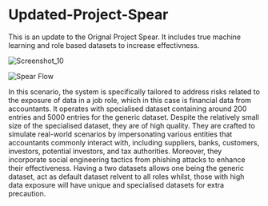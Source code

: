 # Updated-Project-Spear

This is an update to the Orignal Project Spear. It includes true machine learning and role based datasets to increase effectivness.





![Screenshot_10](https://github.com/Abdurr224/Updated-Project-Spear/assets/166424757/7e83c00c-1fae-42a4-b470-cb459ec9a0f6)



![Spear Flow](https://github.com/Abdurr224/Updated-Project-Spear/assets/166424757/0327753f-0e42-44e1-a606-07c262f51716)





In this scenario, the system is specifically tailored to address risks related to the exposure of data in a job role, which in this case is financial data from accountants. It operates with specialised dataset containing around 200 entries and 5000 entries for the generic dataset. Despite the relatively small size of the specialised dataset, they are of high quality. They are crafted to simulate real-world scenarios by impersonating various entities that accountants commonly interact with, including suppliers, banks, customers, investors, potential investors, and tax authorities. Moreover, they incorporate social engineering tactics from phishing attacks to enhance their effectiveness.
Having a two datasets allows one being the generic dataset, act as default dataset relvent to all roles whilst, those with high data exposure will have unique and specialised datasets for extra precaution.



